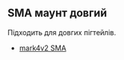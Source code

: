 ## SMA маунт довгий

Підходить для довгих пігтейлів.

- [mark4v2 SMA](https://github.com/dmytr0/glory_to_ukraine/blob/master/FPV_ANT_mount/m4v2_sma_5mm.stl)
